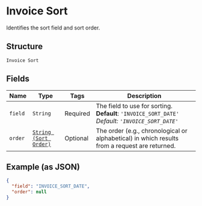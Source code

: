 
# Invoice Sort

Identifies the sort field and sort order.

## Structure

`Invoice Sort`

## Fields

| Name | Type | Tags | Description |
|  --- | --- | --- | --- |
| `field` | `String` | Required | The field to use for sorting.<br>**Default**: `'INVOICE_SORT_DATE'`<br>*Default: `'INVOICE_SORT_DATE'`* |
| `order` | [`String (Sort Order)`](/doc/models/sort-order.md) | Optional | The order (e.g., chronological or alphabetical) in which results from a request are returned. |

## Example (as JSON)

```json
{
  "field": "INVOICE_SORT_DATE",
  "order": null
}
```


